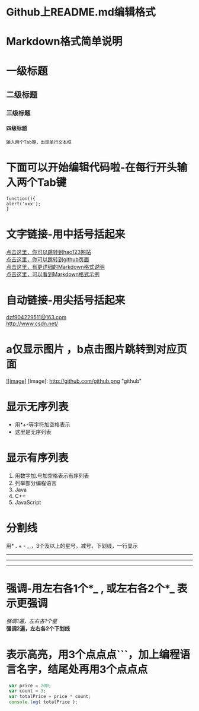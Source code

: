 ###
# Github上README.md编辑格式
# Markdown格式简单说明

# 一级标题
## 二级标题
### 三级标题
#### 四级标题

    输入两个Tab键，出现单行文本框

# 下面可以开始编辑代码啦-在每行开头输入两个Tab键
    function(){
    alert('xxx');
    }
# 文字链接-用中括号括起来    
[点击这里，你可以跳转到hao123网站](https://www.hao123.com/)<br />
[点击这里，你可以跳转到github页面](https://github.com/) <br />
[点击这里，有更详细的Markdown格式说明](http://www.dushibaiyu.com/2014/05/github_readme-md_markdown.html)<br />
[点击这里，可以看到Markdown格式示例](https://github.com/dushibaiyu/DsbyLiteExample/blob/master/Markdown/study.md)

# 自动链接-用尖括号括起来
<dzf904229511@163.com> <br />
<http://www.csdn.net/>

# a仅显示图片 ，b点击图片跳转到对应页面
  [![image]](http://www.github.com/)
  [image]: http://github.com/github.png "github"


# 显示无序列表
* 用*+-等字符加空格表示
* 这里是无序列表

# 显示有序列表
1. 用数字加.号加空格表示有序列表
2. 列举部分编程语言
3. Java
4. C++
5. JavaScript

# 分割线
用* . + - _ ，3个及以上的星号，减号，下划线，一行显示
***
- - -
_ _ _

# 强调-用左右各1个*_ , 或左右各2个*_ 表示更强调
*强调1遍，左右各1个星* <br/>
__强调2遍，左右各2个下划线__ 

# 表示高亮，用3个点点点```，加上编程语言名字，结尾处再用3个点点点
``` javascript
 var price = 200;
 var count = 3;
 var totalPrice = price * count;
 console.log( totalPrice );
``` 
 
 
 

    

